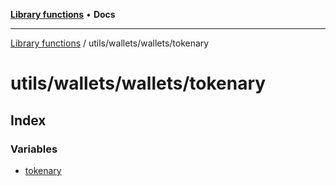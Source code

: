 [**Library functions**](../../../../README.md) • **Docs**

***

[Library functions](../../../../modules.md) / utils/wallets/wallets/tokenary

# utils/wallets/wallets/tokenary

## Index

### Variables

- [tokenary](variables/tokenary.md)
